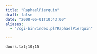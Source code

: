 ```yaml
---
title: "RaphaelPierquin"
draft: false
date: "2008-06-01T10:43:00"
aliases:
  - "/cgi-bin/index.pl?RaphaelPierquin"

---
```

    doors.txt;10;15
